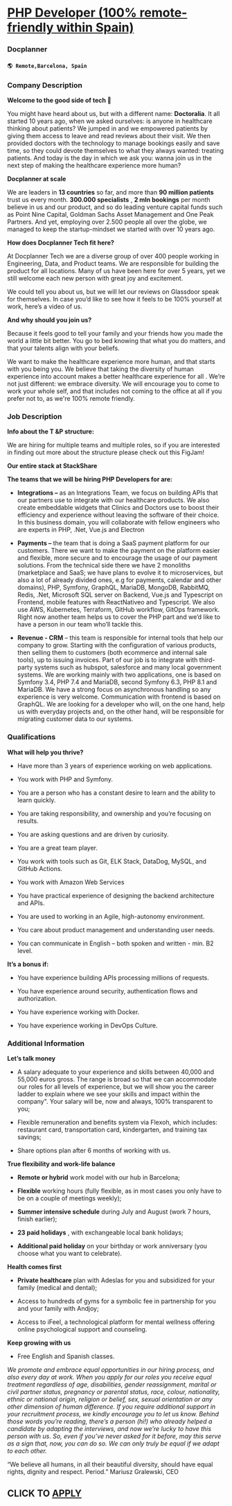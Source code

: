 # [PHP Developer (100% remote-friendly within Spain)](https://www.remotewlb.com/apply/php-developer-100-remote-friendly-within-spain-107957)  
### Docplanner  
#### `🌎 Remote,Barcelona, Spain`  

### **Company Description**

 **Welcome to the good side of tech 👋**

You might have heard about us, but with a different name: **Doctoralia**. It all started 10 years ago, when we asked ourselves: is anyone in healthcare thinking about patients? We jumped in and we empowered patients by giving them access to leave and read reviews about their visit. We then provided doctors with the technology to manage bookings easily and save time, so they could devote themselves to what they always wanted: treating patients. And today is the day in which we ask you: wanna join us in the next step of making the healthcare experience more human?

 **Docplanner at scale**

We are leaders in **13 countries** so far, and more than **90 million patients** trust us every month. **300.000 specialists** , **2 mln bookings** per month believe in us and our product, and so do leading venture capital funds such as Point Nine Capital, Goldman Sachs Asset Management and One Peak Partners. And yet, employing over 2.500 people all over the globe, we managed to keep the startup-mindset we started with over 10 years ago.

 **How does Docplanner Tech fit here?**

At Docplanner Tech we are a diverse group of over 400 people working in Engineering, Data, and Product teams. We are responsible for building the product for all locations. Many of us have been here for over 5 years, yet we still welcome each new person with great joy and excitement.

We could tell you about us, but we will let our reviews on Glassdoor speak for themselves. In case you’d like to see how it feels to be 100% yourself at work, here’s a video of us.

**And why should you join us?**

Because it feels good to tell your family and your friends how you made the world a little bit better. You go to bed knowing that what you do matters, and that your talents align with your beliefs.

We want to make the healthcare experience more human, and that starts with you being you. We believe that taking the diversity of human experience into account makes a better healthcare experience for all . We’re not just different: we embrace diversity. We will encourage you to come to work your whole self, and that includes not coming to the office at all if you prefer not to, as we're 100% remote friendly.

###  **Job Description**

 **Info about the T &P structure:**

We are hiring for multiple teams and multiple roles, so if you are interested in finding out more about the structure please check out this FigJam!

**Our entire stack at StackShare**

 **The teams that we will be hiring PHP Developers for are:**

  *  **Integrations –** as an Integrations Team, we focus on building APIs that our partners use to integrate with our healthcare products. We also create embeddable widgets that Clinics and Doctors use to boost their efficiency and experience without leaving the software of their choice. In this business domain, you will collaborate with fellow engineers who are experts in PHP, .Net, Vue.js and Electron

  *  **Payments –** the team that is doing a SaaS payment platform for our customers. There we want to make the payment on the platform easier and flexible, more secure and to encourage the usage of our payment solutions. From the technical side there we have 2 monoliths (marketplace and SaaS; we have plans to evolve it to microservices, but also a lot of already divided ones, e.g for payments, calendar and other domains), PHP, Symfony, GraphQL, MariaDB, MongoDB, RabbitMQ, Redis, .Net, Microsoft SQL server on Backend, Vue.js and Typescript on Frontend, mobile features with ReactNativeo and Typescript. We also use AWS, Kubernetes, Terraform, GitHub workflow, GitOps framework. Right now another team helps us to cover the PHP part and we’d like to have a person in our team who’ll tackle this. 

  * **Revenue - CRM** – this team is responsible for internal tools that help our company to grow. Starting with the configuration of various products, then selling them to customers (both ecommerce and internal sale tools), up to issuing invoices. Part of our job is to integrate with third-party systems such as hubspot, salesforce and many local government systems. We are working mainly with two applications, one is based on Symfony 3.4, PHP 7.4 and MariaDB, second Symfony 6.3, PHP 8.1 and MariaDB. We have a strong focus on asynchronous handling so any experience is very welcome. Communication with frontend is based on GraphQL. We are looking for a developer who will, on the one hand, help us with everyday projects and, on the other hand, will be responsible for migrating customer data to our systems.

###  **Qualifications**

 **What will help you thrive?**

  * Have more than 3 years of experience working on web applications.

  * You work with PHP and Symfony.

  * You are a person who has a constant desire to learn and the ability to learn quickly.

  * You are taking responsibility, and ownership and you’re focusing on results.

  * You are asking questions and are driven by curiosity.

  * You are a great team player. 

  * You work with tools such as Git, ELK Stack, DataDog, MySQL, and GitHub Actions.

  * You work with Amazon Web Services

  * You have practical experience of designing the backend architecture and APIs.

  * You are used to working in an Agile, high-autonomy environment. 

  * You care about product management and understanding user needs.

  * You can communicate in English – both spoken and written - min. B2 level.

 **It’s a bonus if:**

  * You have experience building APIs processing millions of requests.

  * You have experience around security, authentication flows and authorization. 

  * You have experience working with Docker.

  * You have experience working in DevOps Culture.

###  **Additional Information**

 **Let’s talk money**

  * A salary adequate to your experience and skills between 40,000 and 55,000 euros gross. The range is broad so that we can accommodate our roles for all levels of experience, but we will show you the career ladder to explain where we see your skills and impact within the company". Your salary will be, now and always, 100% transparent to you;

  * Flexible remuneration and benefits system via Flexoh, which includes: restaurant card, transportation card, kindergarten, and training tax savings;

  * Share options plan after 6 months of working with us.

 **True flexibility and work-life balance**

  *  **Remote or hybrid** work model with our hub in Barcelona;

  *  **Flexible** working hours (fully flexible, as in most cases you only have to be on a couple of meetings weekly);

  *  **Summer intensive schedule** during July and August (work 7 hours, finish earlier);

  *  **23 paid holidays** , with exchangeable local bank holidays;

  *  **Additional paid holiday** on your birthday or work anniversary (you choose what you want to celebrate).

 **Health comes first**

  *  **Private healthcare** plan with Adeslas for you and subsidized for your family (medical and dental);

  * Access to hundreds of gyms for a symbolic fee in partnership for you and your family with Andjoy;

  * Access to iFeel, a technological platform for mental wellness offering online psychological support and counseling. 

**Keep growing with us**

  * Free English and Spanish classes.

 _We promote and embrace equal opportunities in our hiring process, and also every day at work. When you apply for our roles you receive equal treatment regardless of age, disabilities, gender reassignment, marital or civil partner status, pregnancy or parental status, race, colour, nationality, ethnic or national origin, religion or belief, sex, sexual orientation or any other dimension of human difference. If you require additional support in your recruitment process, we kindly encourage you to let us know. Behind those words you’re reading, there’s a person (hi!) who already helped a candidate by adapting the interviews, and now we’re lucky to have this person with us. So, even if you’ve never asked for it before, may this serve as a sign that, now, you can do so. We can only truly be equal if we adapt to each other._

“We believe all humans, in all their beautiful diversity, should have equal rights, dignity and respect. Period.” Mariusz Gralewski, CEO

  
## CLICK TO [APPLY](https://www.remotewlb.com/apply/php-developer-100-remote-friendly-within-spain-107957)


